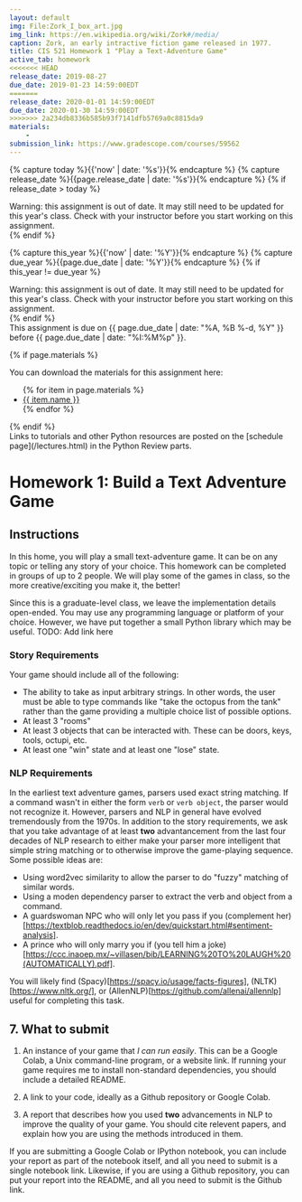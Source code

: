 ```yaml
---
layout: default
img: File:Zork_I_box_art.jpg
img_link: https://en.wikipedia.org/wiki/Zork#/media/
caption: Zork, an early intractive fiction game released in 1977.
title: CIS 521 Homework 1 "Play a Text-Adventure Game"
active_tab: homework
<<<<<<< HEAD
release_date: 2019-08-27
due_date: 2019-01-23 14:59:00EDT
=======
release_date: 2020-01-01 14:59:00EDT
due_date: 2020-01-30 14:59:00EDT
>>>>>>> 2a234db8336b585b93f7141dfb5769a0c8815da9
materials:
    - 
submission_link: https://www.gradescope.com/courses/59562
---
```


<!-- Check whether the assignment is ready to release -->
{% capture today %}{{'now' | date: '%s'}}{% endcapture %}
{% capture release_date %}{{page.release_date | date: '%s'}}{% endcapture %}
{% if release_date > today %} 
<div class="alert alert-danger">
Warning: this assignment is out of date.  It may still need to be updated for this year's class.  Check with your instructor before you start working on this assignment.
</div>
{% endif %}
<!-- End of check whether the assignment is up to date -->


<!-- Check whether the assignment is up to date -->
{% capture this_year %}{{'now' | date: '%Y'}}{% endcapture %}
{% capture due_year %}{{page.due_date | date: '%Y'}}{% endcapture %}
{% if this_year != due_year %} 
<div class="alert alert-danger">
Warning: this assignment is out of date.  It may still need to be updated for this year's class.  Check with your instructor before you start working on this assignment.
</div>
{% endif %}
<!-- End of check whether the assignment is up to date -->


<div class="alert alert-info">
This assignment is due on {{ page.due_date | date: "%A, %B %-d, %Y" }} before {{ page.due_date | date: "%I:%M%p" }}. 
</div>

{% if page.materials %}
<div class="alert alert-info">
You can download the materials for this assignment here:
<ul>
{% for item in page.materials %}
<li><a href="{{item.url}}">{{ item.name }}</a></li>
{% endfor %}
</ul>
</div>
{% endif %}


<div class="alert alert-info" markdown="span">
Links to tutorials and other Python resources are posted on the [schedule page](/lectures.html) in the Python Review parts.</div>


Homework 1: Build a Text Adventure Game
=============================================================


## Instructions

In this home, you will play a small text-adventure game. It can be on any topic or telling any story of your choice. This homework can be completed in groups of up to 2 people. We will play some of the games in class, so the more creative/exciting you make it, the better!

Since this is a graduate-level class, we leave the implementation details open-ended. You may use any programming language or platform of your choice. However, we have put together a small Python library which may be useful. TODO: Add link here

### Story Requirements
Your game should include all of the following:

* The ability to take as input arbitrary strings. In other words, the user must be able to type commands like "take the octopus from the tank" rather than the game providing a multiple choice list of possible options.
* At least 3 "rooms"
* At least 3 objects that can be interacted with. These can be doors, keys, tools, octupi, etc.
* At least one "win" state and at least one "lose" state.

### NLP Requirements
In the earliest text adventure games, parsers used exact string matching. If a command wasn't in either the form `verb` or `verb object`, the parser would not recognize it. However, parsers and NLP in general have evolved tremendously from the 1970s.
In addition to the story requirements, we ask that you take advantage of at least **two** advantancement from the last four decades of NLP research to either make your parser more intelligent that simple string matching or to otherwise improve the game-playing sequence.
Some possible ideas are:

* Using word2vec similarity to allow the parser to do "fuzzy" matching of similar words.
* Using a moden dependency parser to extract the verb and object from a command.
* A guardswoman NPC who will only let you pass if you (complement her)[https://textblob.readthedocs.io/en/dev/quickstart.html#sentiment-analysis].
* A prince who will only marry you if (you tell him a joke)[https://ccc.inaoep.mx/~villasen/bib/LEARNING%20TO%20LAUGH%20(AUTOMATICALLY).pdf].

You will likely find (Spacy)[https://spacy.io/usage/facts-figures], (NLTK)[https://www.nltk.org/], or (AllenNLP)[https://github.com/allenai/allennlp] useful for completing this task.

## 7. What to submit

1. An instance of your game that *I can run easily*. This can be a Google Colab, a Unix command-line program, or a website link. If running your game requires me to install non-standard dependencies, you should include a detailed README. 

2. A link to your code, ideally as a Github repository or Google Colab.

3. A report that describes how you used **two** advancements in NLP to improve the quality of your game. You should cite relevent papers, and explain how you are using the methods introduced in them.

If you are submitting a Google Colab or IPython notebook, you can include your report as part of the notebook itself, and all you need to submit is a single notebook link. Likewise, if you are using a Github repository, you can put your report into the README, and all you need to submit is the Github link.

